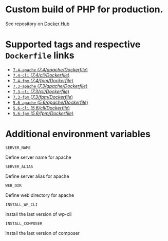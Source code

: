 # Custom build of PHP for production.

See repository on [Docker Hub](https://hub.docker.com/r/brabholdsa/php)

# Supported tags and respective `Dockerfile` links

- [ `7.4-apache` (*7.4/apache/Dockerfile*)](https://github.com/brabhold/docker-php/blob/master/apache/Dockerfile)
- [ `7.4-cli` (*7.4/cli/Dockerfile*)](https://github.com/brabhold/docker-php/blob/master/cli/Dockerfile)
- [ `7.4-fpm` (*7.4/fpm/Dockerfile*)](https://github.com/brabhold/docker-php/blob/master/fpm/Dockerfile)
- [ `7.3-apache` (*7.3/apache/Dockerfile*)](https://github.com/brabhold/docker-php/blob/7.3/apache/Dockerfile)
- [ `7.3-cli` (*7.3/cli/Dockerfile*)](https://github.com/brabhold/docker-php/blob/7.3/cli/Dockerfile)
- [ `7.3-fpm` (*7.3/fpm/Dockerfile*)](https://github.com/brabhold/docker-php/blob/7.3/fpm/Dockerfile)
- [ `5.6-apache` (*5.6/apache/Dockerfile*)](https://github.com/brabhold/docker-php/blob/5.6/apache/Dockerfile)
- [ `5.6-cli` (*5.6/cli/Dockerfile*)](https://github.com/brabhold/docker-php/blob/5.6/cli/Dockerfile)
- [ `5.6-fpm` (*5.6/fpm/Dockerfile*)](https://github.com/brabhold/docker-php/blob/5.6/fpm/Dockerfile)

# Additional environment variables

`SERVER_NAME`

Define server name for apache

`SERVER_ALIAS`

Define server alias for apache
  
`WEB_DIR`

Define web directory for apache

`INSTALL_WP_CLI`

Install the last version of wp-cli

`INSTALL_COMPOSER`

Install the last version of composer
